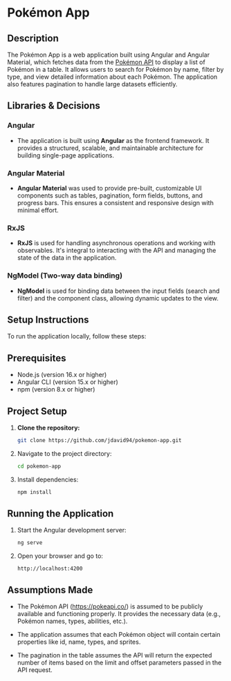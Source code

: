 # Pokémon App

## Description
The Pokémon App is a web application built using Angular and Angular Material, which fetches data from the [Pokémon API](https://pokeapi.co/) to display a list of Pokémon in a table. It allows users to search for Pokémon by name, filter by type, and view detailed information about each Pokémon. The application also features pagination to handle large datasets efficiently.

## Libraries & Decisions

### Angular
- The application is built using **Angular** as the frontend framework. It provides a structured, scalable, and maintainable architecture for building single-page applications.
  
### Angular Material
- **Angular Material** was used to provide pre-built, customizable UI components such as tables, pagination, form fields, buttons, and progress bars. This ensures a consistent and responsive design with minimal effort.

### RxJS
- **RxJS** is used for handling asynchronous operations and working with observables. It's integral to interacting with the API and managing the state of the data in the application.

### NgModel (Two-way data binding)
- **NgModel** is used for binding data between the input fields (search and filter) and the component class, allowing dynamic updates to the view.

## Setup Instructions

To run the application locally, follow these steps:

## Prerequisites
- Node.js (version 16.x or higher)
- Angular CLI (version 15.x or higher)
- npm (version 8.x or higher)

## Project Setup

1. **Clone the repository:**
   ```bash
   git clone https://github.com/jdavid94/pokemon-app.git

2. Navigate to the project directory:
    ```bash
    cd pokemon-app
    ```
3. Install dependencies:
    ```bash
    npm install

## Running the Application
1. Start the Angular development server:
    ```bash
    ng serve
    ```
2. Open your browser and go to:
    ```
    http://localhost:4200

## Assumptions Made
- The Pokémon API (https://pokeapi.co/) is assumed to be publicly available and functioning properly. It provides the necessary data (e.g.,  Pokémon names, types, abilities, etc.).

- The application assumes that each Pokémon object will contain certain properties like id, name, types, and sprites.

- The pagination in the table assumes the API will return the expected number of items based on the limit and offset parameters passed in the API request.
